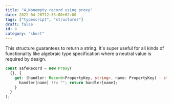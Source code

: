```yaml
---
title: "4,Nonempty record using proxy"
date: 2022-04-26T12:35:00+02:00
tags: ["typescript", "structures"]
draft: false
id: 4
category: "short"
---
```


This structure guarantees to return a string. It's super useful for all kinds of functionality like algebraic type specification where a neutral value is required by design.

```typescript
const safeRecord = new Proxy(
  {}, {
    get: (handler: Record<PropertyKey, string>, name: PropertyKey) : string => {
      handler[name] ??= ""; return handler[name];
    }
  }
);
```
